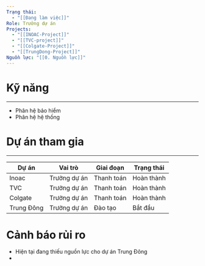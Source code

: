 ```yaml
---
Trạng thái:
  - "[[Đang làm việc]]"
Role: Trưởng dự án
Projects:
  - "[[INOAC-Project]]"
  - "[[TVC-project]]"
  - "[[Colgate-Project]]"
  - "[[TrungDong-Project]]"
Nguồn lực: "[[0. Nguồn lực]]"
---
```


# Kỹ năng
---
- Phân hệ bảo hiểm
- Phân hệ hệ thống


# Dự án tham gia
---

| Dự án      | Vai trò      | Giai đoạn  | Trạng thái |
| ---------- | ------------ | ---------- | ---------- |
| Inoac      | Trưởng dự án | Thanh toán | Hoàn thành |
| TVC        | Trưởng dự án | Thanh toán | Hoàn thành |
| Colgate    | Trưởng dự án | Thanh toán | Hoàn thành |
| Trung Đông | Trưởng dự án | Đào tạo    | Bắt đầu    |
# Cảnh báo rủi ro
- Hiện tại đang thiếu nguồn lực cho dự án Trung Đông
- 
